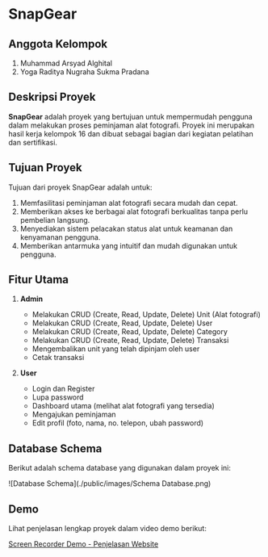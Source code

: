 # SnapGear

## Anggota Kelompok
1. Muhammad Arsyad Alghital
2. Yoga Raditya Nugraha Sukma Pradana

## Deskripsi Proyek
**SnapGear** adalah proyek yang bertujuan untuk mempermudah pengguna dalam melakukan proses peminjaman alat fotografi. Proyek ini merupakan hasil kerja kelompok 16 dan dibuat sebagai bagian dari kegiatan pelatihan dan sertifikasi.

## Tujuan Proyek
Tujuan dari proyek SnapGear adalah untuk:
1. Memfasilitasi peminjaman alat fotografi secara mudah dan cepat.
2. Memberikan akses ke berbagai alat fotografi berkualitas tanpa perlu pembelian langsung.
3. Menyediakan sistem pelacakan status alat untuk keamanan dan kenyamanan pengguna.
4. Memberikan antarmuka yang intuitif dan mudah digunakan untuk pengguna.

## Fitur Utama
1. **Admin**
   - Melakukan CRUD (Create, Read, Update, Delete) Unit (Alat fotografi)
   - Melakukan CRUD (Create, Read, Update, Delete) User
   - Melakukan CRUD (Create, Read, Update, Delete) Category
   - Melakukan CRUD (Create, Read, Update, Delete) Transaksi
   - Mengembalikan unit yang telah dipinjam oleh user
   - Cetak transaksi

2. **User**
   - Login dan Register 
   - Lupa password 
   - Dashboard utama (melihat alat fotografi yang tersedia)
   - Mengajukan peminjaman
   - Edit profil (foto, nama, no. telepon, ubah password)
   

## Database Schema
Berikut adalah schema database yang digunakan dalam proyek ini:

![Database Schema](./public/images/Schema Database.png)

## Demo
Lihat penjelasan lengkap proyek dalam video demo berikut:

[Screen Recorder Demo - Penjelasan Website](link-video-demo)


